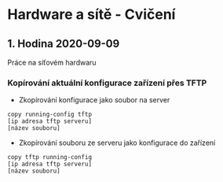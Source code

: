 # Hardware a sítě - Cvičení

## 1. Hodina 2020-09-09

Práce na síťovém hardwaru

### Kopírování aktuální konfigurace zařízení přes TFTP

- Zkopírování konfigurace jako soubor na server
```
copy running-config tftp
[ip adresa tftp serveru]
[název souboru]
```
- Zkopírování souboru ze serveru jako konfigurace do zařízení
```
copy tftp running-config
[ip adresa tftp serveru]
[název souboru]
```